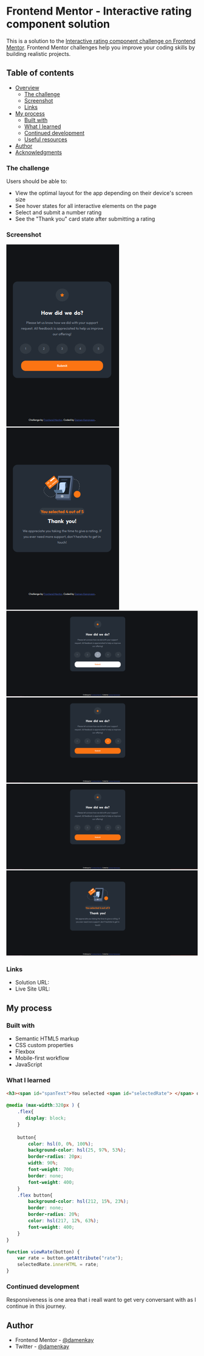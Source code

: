 # Frontend Mentor - Interactive rating component solution

This is a solution to the [Interactive rating component challenge on Frontend Mentor](https://www.frontendmentor.io/challenges/interactive-rating-component-koxpeBUmI). Frontend Mentor challenges help you improve your coding skills by building realistic projects. 

## Table of contents

- [Overview](#overview)
  - [The challenge](#the-challenge)
  - [Screenshot](#screenshot)
  - [Links](#links)
- [My process](#my-process)
  - [Built with](#built-with)
  - [What I learned](#what-i-learned)
  - [Continued development](#continued-development)
  - [Useful resources](#useful-resources)
- [Author](#author)
- [Acknowledgments](#acknowledgments)

### The challenge

Users should be able to:

- View the optimal layout for the app depending on their device's screen size
- See hover states for all interactive elements on the page
- Select and submit a number rating
- See the "Thank you" card state after submitting a rating

### Screenshot

![](/screenshots/mobile-rating.png)
![](/screenshots/mobile-thankyou-state.png)
![](/screenshots/rating-active.png)
![](/screenshots/rating-hover.png)
![](/screenshots/rating.png)
![](/screenshots/thankyou-state.png)


### Links

- Solution URL: [](https://your-solution-url.com)
- Live Site URL: [](https://damen-interactive-rating.netlify.app/)

## My process

### Built with

- Semantic HTML5 markup
- CSS custom properties
- Flexbox
- Mobile-first workflow
- JavaScript


### What I learned

```html
<h3><span id="spanText">You selected <span id="selectedRate"> </span> out of 5</span></h3>
```
```css
@media (max-width:320px ) {
    .flex{
       display: block;
    }

    button{
        color: hsl(0, 0%, 100%);
        background-color: hsl(25, 97%, 53%);
        border-radius: 20px;
        width: 90%;
        font-weight: 700;
        border: none;
        font-weight: 400;
    }
    .flex button{
        background-color: hsl(212, 15%, 23%);
        border: none;
        border-radius: 20%;
        color: hsl(217, 12%, 63%);
        font-weight: 400;
    }
}
```
```js
function viewRate(button) {
    var rate = button.getAttribute("rate");
    selectedRate.innerHTML = rate;
}
```

### Continued development
Responsiveness is one area that i reall want to get very conversant with as I continue in this journey.


## Author

- Frontend Mentor - [@damenkay](https://www.frontendmentor.io/profile/damenkay)
- Twitter - [@damenkay](https://www.twitter.com/damenkay)